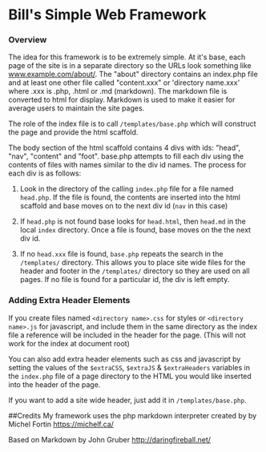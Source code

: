 # Bill's Simple Web Framework

### Overview 

The idea for this framework is to be extremely simple. At it's base, each page
of the site is in a separate directory so the URLs look something like 
www.example.com/about/. The "about" directory contains an index.php file and 
at least one other file called "content.xxx" or 'directory name.xxx' where .xxx is .php, .html or .md 
(markdown). The markdown file is converted to html for display. Markdown is used
to make it easier for average users to maintain the site pages.

The role of the index file is to call `/templates/base.php` which will construct 
the page and provide the html scaffold. 

The body section of the html scaffold contains 4 divs with ids: "head", "nav", 
"content" and "foot". base.php attempts to fill each div using the contents
of files with names similar to the div id names. The process for each div is as 
follows:

1.	Look in the directory of the calling `index.php` file for a file named
	`head.php`. If the file is found, the contents are inserted into the
	html scaffold and base moves on to the next div id (`nav` in this case)

2.	If `head.php` is not found base looks for `head.html`, then `head.md` 
	in the local `index` directory. Once a file is found, base moves on the
	the next div id.
	
3.	If no `head.xxx` file is found, `base.php` repeats the search in the
	`/templates/` directory. This allows you to place site wide files for
	the header and footer in the `/templates/` directory so they are used
	on all pages. If no file is found for a particular id, the div is left
	empty.
	
### Adding Extra Header Elements
If you create files named `<directory name>.css` for styles or `<directory name>.js`
for javascript, and include them in the same directory as the index file a reference 
will be included in the header for the page. (This will not work for the index at 
document root)

You can also add extra header elements such as css and javascript by setting the 
values of the `$extraCSS`, `$extraJS` & `$extraHeaders` variables
in the `index.php` file of a page directory to the HTML you would like inserted
into the header of the page.

If you want to add a site wide header, just add it in `/templates/base.php`.

##Credits
My framework uses the php markdown interpreter created by by Michel Fortin  <https://michelf.ca/>

Based on Markdown by John Gruber  <http://daringfireball.net/>
